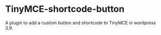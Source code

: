 TinyMCE-shortcode-button
========================

A plugin to add a custom button and shortcode to TinyMCE in wordpress 3.9.
